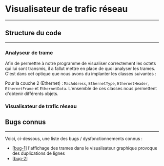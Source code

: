 # Visualisateur de trafic réseau

---

## Structure du code

---

### Analyseur de trame

Afin de permettre à notre programme de visualiser correctement les octets qui lui sont transmis, il a fallut mettre en place de quoi analyser les trames. C'est dans cet optique que nous avons du implanter les classes suivantes :

Pour la couche 2 (Ethernet) : `MacAddress`, `EthernetType`, `EthernetHeader`, `EthernetFrame` et `EthernetData`.
L'ensemble de ces classes nous permettent d'obtenir différents objets.


### Visualisateur de trafic réseau

## Bugs connus

---

Voici, ci-dessous, une liste des bugs / dysfonctionnements connus :

- [[bug-1](https://github.com/)] l'affichage des trames dans le visualisateur graphique provoque des duplications de lignes
- [[bug-2]()] 